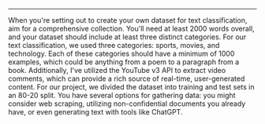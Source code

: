 ****
When you're setting out to create your own dataset for text classification, aim for a comprehensive collection. You'll need at least 2000 words overall, and your dataset should include at least three distinct categories. For our text classification, we used three categories: sports, movies, and technology. Each of these categories should have a minimum of 1000 examples, which could be anything from a poem to a paragraph from a book. Additionally, I've utilized the YouTube v3 API to extract video comments, which can provide a rich source of real-time, user-generated content. For our project, we divided the dataset into training and test sets in an 80-20 split. You have several options for gathering data: you might consider web scraping, utilizing non-confidential documents you already have, or even generating text with tools like ChatGPT.
